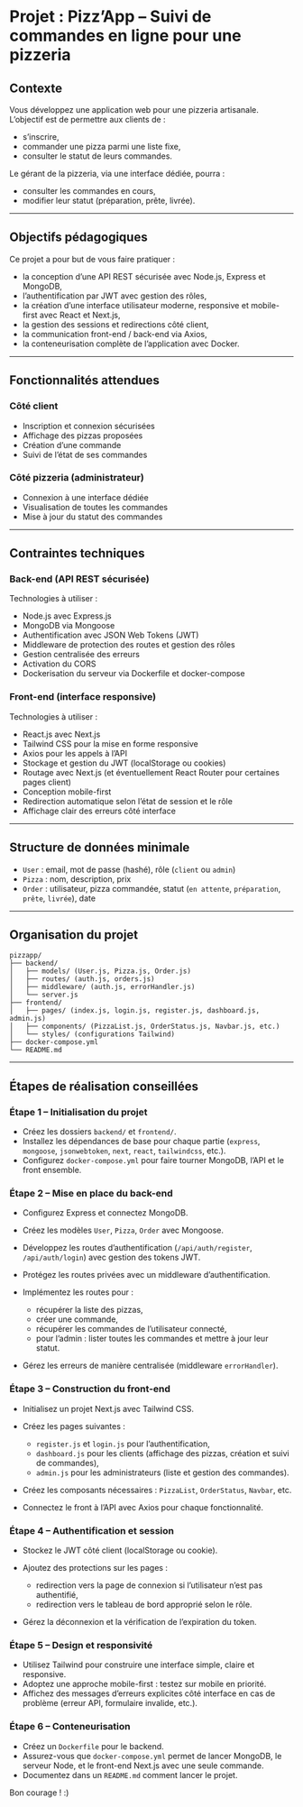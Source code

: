 # Projet : **Pizz’App** – Suivi de commandes en ligne pour une pizzeria

## Contexte

Vous développez une application web pour une pizzeria artisanale. L’objectif est de permettre aux clients de :

* s’inscrire,
* commander une pizza parmi une liste fixe,
* consulter le statut de leurs commandes.

Le gérant de la pizzeria, via une interface dédiée, pourra :

* consulter les commandes en cours,
* modifier leur statut (préparation, prête, livrée).

---

## Objectifs pédagogiques

Ce projet a pour but de vous faire pratiquer :

* la conception d’une API REST sécurisée avec Node.js, Express et MongoDB,
* l’authentification par JWT avec gestion des rôles,
* la création d’une interface utilisateur moderne, responsive et mobile-first avec React et Next.js,
* la gestion des sessions et redirections côté client,
* la communication front-end / back-end via Axios,
* la conteneurisation complète de l’application avec Docker.

---

## Fonctionnalités attendues

### Côté client

* Inscription et connexion sécurisées
* Affichage des pizzas proposées
* Création d’une commande
* Suivi de l’état de ses commandes

### Côté pizzeria (administrateur)

* Connexion à une interface dédiée
* Visualisation de toutes les commandes
* Mise à jour du statut des commandes

---

## Contraintes techniques

### Back-end (API REST sécurisée)

Technologies à utiliser :

* Node.js avec Express.js
* MongoDB via Mongoose
* Authentification avec JSON Web Tokens (JWT)
* Middleware de protection des routes et gestion des rôles
* Gestion centralisée des erreurs
* Activation du CORS
* Dockerisation du serveur via Dockerfile et docker-compose

### Front-end (interface responsive)

Technologies à utiliser :

* React.js avec Next.js
* Tailwind CSS pour la mise en forme responsive
* Axios pour les appels à l’API
* Stockage et gestion du JWT (localStorage ou cookies)
* Routage avec Next.js (et éventuellement React Router pour certaines pages client)
* Conception mobile-first
* Redirection automatique selon l’état de session et le rôle
* Affichage clair des erreurs côté interface

---

## Structure de données minimale

* `User` : email, mot de passe (hashé), rôle (`client` ou `admin`)
* `Pizza` : nom, description, prix
* `Order` : utilisateur, pizza commandée, statut (`en attente`, `préparation`, `prête`, `livrée`), date

---

## Organisation du projet

```
pizzapp/
├── backend/
│   ├── models/ (User.js, Pizza.js, Order.js)
│   ├── routes/ (auth.js, orders.js)
│   ├── middleware/ (auth.js, errorHandler.js)
│   └── server.js
├── frontend/
│   ├── pages/ (index.js, login.js, register.js, dashboard.js, admin.js)
│   ├── components/ (PizzaList.js, OrderStatus.js, Navbar.js, etc.)
│   └── styles/ (configurations Tailwind)
├── docker-compose.yml
└── README.md
```

---

## Étapes de réalisation conseillées

### Étape 1 – Initialisation du projet

* Créez les dossiers `backend/` et `frontend/`.
* Installez les dépendances de base pour chaque partie (`express`, `mongoose`, `jsonwebtoken`, `next`, `react`, `tailwindcss`, etc.).
* Configurez `docker-compose.yml` pour faire tourner MongoDB, l’API et le front ensemble.

### Étape 2 – Mise en place du back-end

* Configurez Express et connectez MongoDB.
* Créez les modèles `User`, `Pizza`, `Order` avec Mongoose.
* Développez les routes d’authentification (`/api/auth/register`, `/api/auth/login`) avec gestion des tokens JWT.
* Protégez les routes privées avec un middleware d’authentification.
* Implémentez les routes pour :

  * récupérer la liste des pizzas,
  * créer une commande,
  * récupérer les commandes de l’utilisateur connecté,
  * pour l’admin : lister toutes les commandes et mettre à jour leur statut.
* Gérez les erreurs de manière centralisée (middleware `errorHandler`).

### Étape 3 – Construction du front-end

* Initialisez un projet Next.js avec Tailwind CSS.
* Créez les pages suivantes :

  * `register.js` et `login.js` pour l’authentification,
  * `dashboard.js` pour les clients (affichage des pizzas, création et suivi de commandes),
  * `admin.js` pour les administrateurs (liste et gestion des commandes).
* Créez les composants nécessaires : `PizzaList`, `OrderStatus`, `Navbar`, etc.
* Connectez le front à l’API avec Axios pour chaque fonctionnalité.

### Étape 4 – Authentification et session

* Stockez le JWT côté client (localStorage ou cookie).
* Ajoutez des protections sur les pages :

  * redirection vers la page de connexion si l’utilisateur n’est pas authentifié,
  * redirection vers le tableau de bord approprié selon le rôle.
* Gérez la déconnexion et la vérification de l’expiration du token.

### Étape 5 – Design et responsivité

* Utilisez Tailwind pour construire une interface simple, claire et responsive.
* Adoptez une approche mobile-first : testez sur mobile en priorité.
* Affichez des messages d’erreurs explicites côté interface en cas de problème (erreur API, formulaire invalide, etc.).

### Étape 6 – Conteneurisation

* Créez un `Dockerfile` pour le backend.
* Assurez-vous que `docker-compose.yml` permet de lancer MongoDB, le serveur Node, et le front-end Next.js avec une seule commande.
* Documentez dans un `README.md` comment lancer le projet.

Bon courage ! :)
